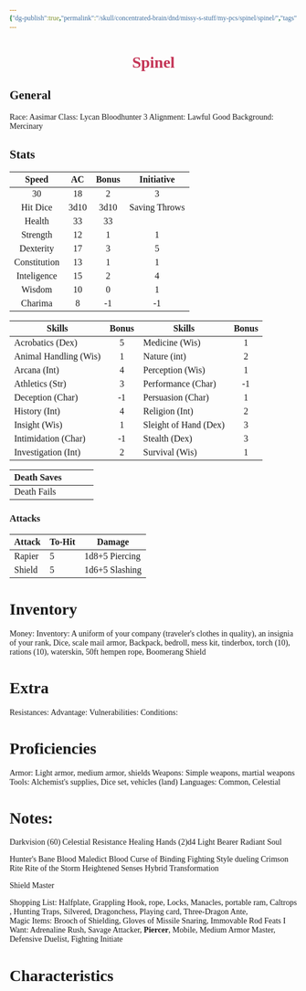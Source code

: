 ```yaml
---
{"dg-publish":true,"permalink":"/skull/concentrated-brain/dnd/missy-s-stuff/my-pcs/spinel/spinel/","tags":["Tagless"],"noteIcon":""}
---
```


<style id="Force_Custom_Fonts" type="text/css">@font-face{font-style:normal;font-family:"Merriweather";src:local("Merriweather")}@font-face{font-style:bolder;font-family:"Merriweather";src:local("Merriweather")}@font-face{font-style:normal;font-family:"Merriweather";src:local("Merriweather");unicode-range:U+0-FF,U+2E80-9FFF,U+F900-FAFF,U+FE30-FE4F,U+20000-2FA1F}@font-face{font-style:bolder;font-family:"Merriweather";src:local("Merriweather");unicode-range:U+0-FF,U+2E80-9FFF,U+F900-FAFF,U+FE30-FE4F,U+20000-2FA1F}@font-face{font-style:normal;font-family:"Merriweather";src:local("Merriweather");unicode-range:U+0-FF}@font-face{font-style:bolder;font-family:"Merriweather";src:local("Merriweather");unicode-range:U+0-FF}:not(pre):not(code):not(textarea):not(tt):not(kbd):not(samp):not(var){font-family:"Merriweather"!important}pre,code,textarea,tt,kbd,samp,var{font-family:monospace!important}pre *,code *,textarea *,tt *,kbd *,samp *,var *{font-family:monospace!important}</style>


# <center><span style="color:#C43456"> Spinel </span></center>




## General
 Race:  Aasimar
 Class: Lycan Bloodhunter 3
 Alignment: Lawful Good
 Background: Mercinary


## Stats

|    Speed     | AC  | Bonus |  Initiative   |
| :----------: | :-: | :---: | :-----------: |
|      30      |  18   |   2    |     3          |
|   Hit Dice   |   3d10  |    3d10   | Saving Throws |
|    Health    |  33   |  33     |               |
|   Strength   |   12  |      1 |          1     |
|  Dexterity   |   17  |      3 |          5     |
| Constitution |    13 |     1  |         1      |
| Inteligence  |   15  |    2   |        4       |
|    Wisdom    |  10   |   0    |         1      |
|   Charima    |  8   |  -1     |         -1      |

| Skills                | Bonus | Skills                | Bonus |
| --------------------- | :---: | --------------------- | :---: |
| Acrobatics (Dex)      |  5     | Medicine (Wis)        |  1     |
| Animal Handling (Wis) |   1    | Nature (int)          |   2    |
| Arcana (Int)          |    4   | Perception (Wis)      |    1   |
| Athletics (Str)       |     3  | Performance (Char)    |     -1  |
| Deception (Char)      |  -1     | Persuasion (Char)     |      1 |
| History (Int)         |    4   | Religion (Int)        |     2  |
| Insight (Wis)         |     1  | Sleight of Hand (Dex) |      3 |
| Intimidation (Char)   |      -1 | Stealth (Dex)         |     3  |
| Investigation (Int)   |    2   | Survival (Wis)        |      1 |

| Death Saves  |     |     |     |
| ------------ | --- | --- | --- |
| Death Fails  |     |     |     |

### Attacks

| Attack | To-Hit | Damage |
| ------ | ------ | ------ |
| Rapier       |   5     | 1d8+5 Piercing      |
|   Shield     | 5       |     1d6+5 Slashing   |


# Inventory

Money: 
Inventory: A uniform of your company (traveler's clothes in quality), an insignia of your rank, Dice, scale mail armor, Backpack, bedroll, mess kit, tinderbox, torch (10), rations (10), waterskin, 50ft hempen rope, Boomerang Shield


# Extra
Resistances: 
Advantage: 
Vulnerabilities: 
Conditions: 
  

# Proficiencies
		
Armor:  Light armor, medium armor, shields
Weapons: Simple weapons, martial weapons
Tools: Alchemist's supplies, Dice set, vehicles (land)
Languages: Common, Celestial

# Notes: 
Darkvision (60) 
Celestial Resistance 
Healing Hands (2)d4 
Light Bearer 
Radiant Soul 

Hunter's Bane 
Blood Maledict 
  Blood Curse of Binding 
Fighting Style 
  dueling 
Crimson Rite 
  Rite of the Storm 
Heightened Senses 
Hybrid Transformation 

Shield Master

Shopping List: Halfplate, Grappling Hook, rope, Locks, Manacles, portable ram, Caltrops , Hunting Traps, Silvered, Dragonchess, Playing card, Three-Dragon Ante,  
Magic Items: Brooch of Shielding, Gloves of Missile Snaring, Immovable Rod
Feats I Want: Adrenaline Rush, Savage Attacker, **Piercer**, Mobile, Medium Armor Master, Defensive Duelist, Fighting Initiate

# Characteristics 

